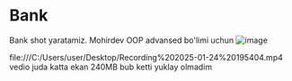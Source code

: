# Bank
Bank shot yaratamiz. Mohirdev OOP advansed bo'limi uchun
![image](https://github.com/user-attachments/assets/7b14b900-0707-44eb-acc9-7905659f6e3a)

file:///C:/Users/user/Desktop/Recording%202025-01-24%20195404.mp4
vedio juda katta ekan 240MB bub ketti yuklay olmadim

